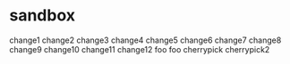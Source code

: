 # sandbox

change1
change2
change3
change4
change5
change6
change7
change8
change9
change10
change11
change12
foo
foo
cherrypick
cherrypick2
